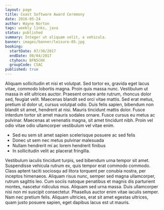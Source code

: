 ```yaml
---
layout: page
title: Coast Software Award Ceremony
date: 2016-05-24
author: Wayne Norton
tags: weekly links, java
status: published
summary: Integer ut aliquam velit, a vehicula.
banner: images/banner/leisure-05.jpg
booking:
  startDate: 07/30/2017
  endDate: 08/04/2017
  ctyhocn: BFNSCHX
  groupCode: CSAC
published: true
---
```

Aliquam sollicitudin et nisi et volutpat. Sed tortor ex, gravida eget lacus vitae, commodo lobortis magna. Proin quis massa nunc. Vestibulum ut massa in elit ultrices auctor. Praesent ornare ante rutrum, rhoncus dolor sed, feugiat velit. Maecenas blandit sed orci vitae mattis. Sed erat metus, pretium id dolor ut, cursus volutpat odio. Duis felis sapien, bibendum non blandit sit amet, hendrerit at nisi. Mauris tincidunt mattis dolor. Fusce interdum tortor sit amet mauris sodales ornare. Fusce cursus eu metus ac pulvinar. Maecenas at venenatis magna, sit amet tincidunt nibh. Proin vel odio vitae odio ullamcorper vestibulum vel vitae enim.

* Sed eu sem sit amet sapien scelerisque posuere ac sed felis
* Donec ut sem nec metus pulvinar malesuada
* Nullam hendrerit mi ac lorem hendrerit finibus
* In sollicitudin velit ac placerat fringilla.

Vestibulum iaculis tincidunt turpis, sed bibendum urna tempor sit amet. Suspendisse vehicula rutrum ex, quis tempor erat commodo commodo. Class aptent taciti sociosqu ad litora torquent per conubia nostra, per inceptos himenaeos. Aliquam risus nunc, semper sed magna ullamcorper, rutrum sagittis leo. Cum sociis natoque penatibus et magnis dis parturient montes, nascetur ridiculus mus. Aliquam sed urna massa. Duis ullamcorper nisi non mi suscipit consectetur. Phasellus auctor enim vitae iaculis semper. Nam nec pretium felis. Aliquam ultricies, erat sit amet egestas ultrices, quam justo posuere sapien, eget dapibus lacus est ut mauris.
